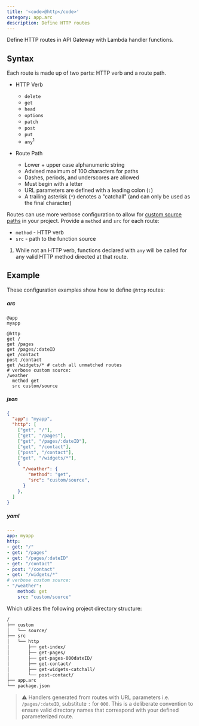```yaml
---
title: '<code>@http</code>'
category: app.arc
description: Define HTTP routes
---
```


Define HTTP routes in API Gateway with Lambda handler functions.

## Syntax

Each route is made up of two parts: HTTP verb and a route path.

- HTTP Verb
  - `delete`
  - `get`
  - `head`
  - `options`
  - `patch`
  - `post`
  - `put`
  - `any`<sup>1</sup>

- Route Path
  - Lower + upper case alphanumeric string
  - Advised maximum of 100 characters for paths
  - Dashes, periods, and underscores are allowed
  - Must begin with a letter
  - URL parameters are defined with a leading colon (`:`)
  - A trailing asterisk (`*`) denotes a "catchall" (and can only be used as the final character)

Routes can use more verbose configuration to allow for [custom source paths](../../guides/developer-experience/custom-source-paths) in your project. Provide a `method` and `src` for each route:

- `method` - HTTP verb
- `src` - path to the function source

1. While not an HTTP verb, functions declared with `any` will be called for any valid HTTP method directed at that route.

## Example

These configuration examples show how to define `@http` routes:

<arc-viewer default-tab=arc>
<div slot=contents>

<arc-tab label=arc>
<h5>arc</h5>
<div slot=content>

```arc
@app
myapp

@http
get /
get /pages
get /pages/:dateID
get /contact
post /contact
get /widgets/* # catch all unmatched routes
# verbose custom source:
/weather
  method get
  src custom/source
```
</div>
</arc-tab>

<arc-tab label=json>
<h5>json</h5>
<div slot=content>

```json
{
  "app": "myapp",
  "http": [
    ["get", "/"],
    ["get", "/pages"],
    ["get", "/pages/:dateID"],
    ["get", "/contact"],
    ["post", "/contact"],
    ["get", "/widgets/*"],
    {
      "/weather": {
        "method": "get",
        "src": "custom/source",
      }
    },
  ]
}
```
</div>
</arc-tab>

<arc-tab label=yaml>
<h5>yaml</h5>
<div slot=content>

```yaml
---
app: myapp
http:
- get: "/"
- get: "/pages"
- get: "/pages/:dateID"
- get: "/contact"
- post: "/contact"
- get: "/widgets/*"
# verbose custom source:
- "/weather":
    method: get
    src: "custom/source"
```
</div>
</arc-tab>

</div>
</arc-viewer>

Which utilizes the following project directory structure:

```bash
/
├── custom
│   └── source/
├── src
│   └── http
│       ├── get-index/
│       ├── get-pages/
│       ├── get-pages-000dateID/
│       ├── get-contact/
│       ├── get-widgets-catchall/
│       └── post-contact/
├── app.arc
└── package.json
```

> ⚠️  Handlers generated from routes with URL parameters i.e. `/pages/:dateID`, substitute `:` for `000`.
> This is a deliberate convention to ensure valid directory names that correspond with your defined parameterized route.
